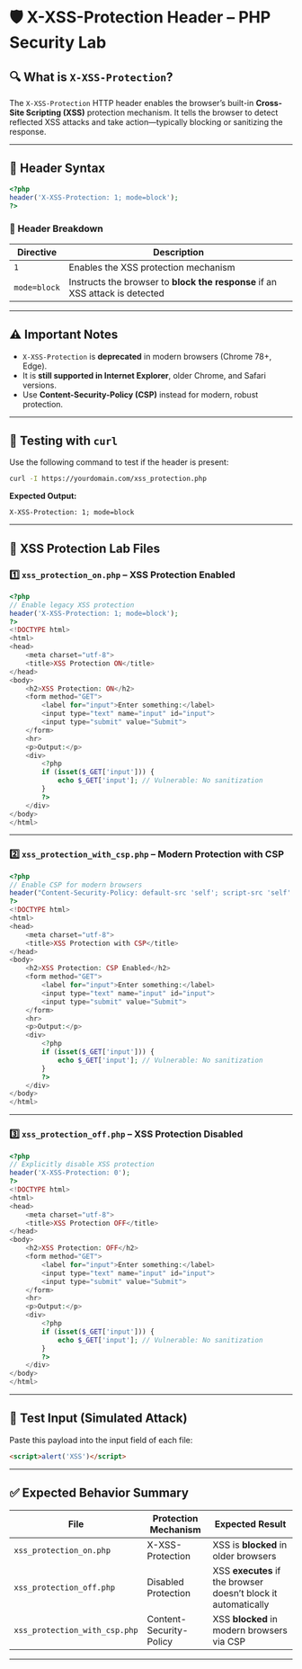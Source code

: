 
# 🛡️ X-XSS-Protection Header – PHP Security Lab

## 🔍 What is `X-XSS-Protection`?

The `X-XSS-Protection` HTTP header enables the browser’s built-in **Cross-Site Scripting (XSS)** protection mechanism. It tells the browser to detect reflected XSS attacks and take action—typically blocking or sanitizing the response.

---

## 🔧 Header Syntax

```php
<?php
header('X-XSS-Protection: 1; mode=block');
?>
```

### 🔎 Header Breakdown

| Directive    | Description                                                                  |
| ------------ | ---------------------------------------------------------------------------- |
| `1`          | Enables the XSS protection mechanism                                         |
| `mode=block` | Instructs the browser to **block the response** if an XSS attack is detected |

---

## ⚠️ Important Notes

* `X-XSS-Protection` is **deprecated** in modern browsers (Chrome 78+, Edge).
* It is **still supported in Internet Explorer**, older Chrome, and Safari versions.
* Use **Content-Security-Policy (CSP)** instead for modern, robust protection.

---

## 🧪 Testing with `curl`

Use the following command to test if the header is present:

```bash
curl -I https://yourdomain.com/xss_protection.php
```

**Expected Output:**

```
X-XSS-Protection: 1; mode=block
```

---

## 🧪 XSS Protection Lab Files

### 1️⃣ `xss_protection_on.php` – XSS Protection Enabled

```php
<?php
// Enable legacy XSS protection
header('X-XSS-Protection: 1; mode=block');
?>
<!DOCTYPE html>
<html>
<head>
    <meta charset="utf-8">
    <title>XSS Protection ON</title>
</head>
<body>
    <h2>XSS Protection: ON</h2>
    <form method="GET">
        <label for="input">Enter something:</label>
        <input type="text" name="input" id="input">
        <input type="submit" value="Submit">
    </form>
    <hr>
    <p>Output:</p>
    <div>
        <?php
        if (isset($_GET['input'])) {
            echo $_GET['input']; // Vulnerable: No sanitization
        }
        ?>
    </div>
</body>
</html>
```

---

### 2️⃣ `xss_protection_with_csp.php` – Modern Protection with CSP

```php
<?php
// Enable CSP for modern browsers
header("Content-Security-Policy: default-src 'self'; script-src 'self' 'unsafe-inline'");
?>
<!DOCTYPE html>
<html>
<head>
    <meta charset="utf-8">
    <title>XSS Protection with CSP</title>
</head>
<body>
    <h2>XSS Protection: CSP Enabled</h2>
    <form method="GET">
        <label for="input">Enter something:</label>
        <input type="text" name="input" id="input">
        <input type="submit" value="Submit">
    </form>
    <hr>
    <p>Output:</p>
    <div>
        <?php
        if (isset($_GET['input'])) {
            echo $_GET['input']; // Vulnerable: No sanitization
        }
        ?>
    </div>
</body>
</html>
```

---

### 3️⃣ `xss_protection_off.php` – XSS Protection Disabled

```php
<?php
// Explicitly disable XSS protection
header('X-XSS-Protection: 0');
?>
<!DOCTYPE html>
<html>
<head>
    <meta charset="utf-8">
    <title>XSS Protection OFF</title>
</head>
<body>
    <h2>XSS Protection: OFF</h2>
    <form method="GET">
        <label for="input">Enter something:</label>
        <input type="text" name="input" id="input">
        <input type="submit" value="Submit">
    </form>
    <hr>
    <p>Output:</p>
    <div>
        <?php
        if (isset($_GET['input'])) {
            echo $_GET['input']; // Vulnerable: No sanitization
        }
        ?>
    </div>
</body>
</html>
```

---

## 🧪 Test Input (Simulated Attack)

Paste this payload into the input field of each file:

```html
<script>alert('XSS')</script>
```

---

## ✅ Expected Behavior Summary

| File                          | Protection Mechanism    | Expected Result                                                |
| ----------------------------- | ----------------------- | -------------------------------------------------------------- |
| `xss_protection_on.php`       | X-XSS-Protection        | XSS is **blocked** in older browsers                           |
| `xss_protection_off.php`      | Disabled Protection     | XSS **executes** if the browser doesn’t block it automatically |
| `xss_protection_with_csp.php` | Content-Security-Policy | XSS **blocked** in modern browsers via CSP                     |

---

